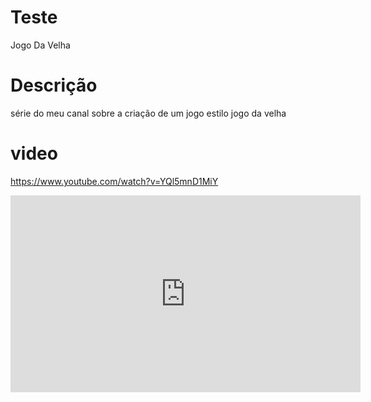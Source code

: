 # Teste
Jogo Da Velha

# Descrição
série do meu canal
sobre a criação de um jogo
estilo jogo da velha

# video
https://www.youtube.com/watch?v=YQl5mnD1MiY
<iframe width="560" height="315" src="https://www.youtube.com/embed/YQl5mnD1MiY" title="YouTube video player" frameborder="0" allow="accelerometer; autoplay; clipboard-write; encrypted-media; gyroscope; picture-in-picture; web-share" allowfullscreen></iframe>
